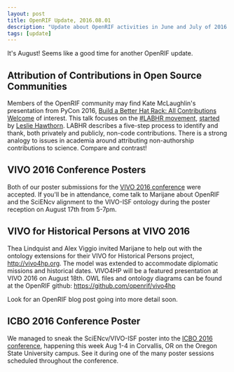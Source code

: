 ```yaml
---
layout: post
title: OpenRIF Update, 2016.08.01
description: "Update about OpenRIF activities in June and July of 2016."
tags: [update]
---
```


It's August!  Seems like a good time for another OpenRIF update.

## Attribution of Contributions in Open Source Communities

Members of the OpenRIF community may find Kate McLaughlin's presentation from PyCon 2016, 
[Build a Better Hat Rack: All Contributions 
Welcome](https://www.youtube.com/watch?v=iAu7Xw9lFt0) of interest.  This talk focuses on the 
[#LABHR movement](https://twitter.com/search?q=%23labhr), 
[started](https://hawthornlandings.org/2015/02/13/a-place-to-hang-your-hat/) by [Leslie 
Hawthorn](https://twitter.com/lhawthorn).  LABHR describes a five-step process to identify and 
thank, both privately and publicly, non-code contributions.  There is a strong analogy to 
issues in academia around attributing non-authorship contributions to science.  Compare and 
contrast!

## VIVO 2016 Conference Posters

Both of our poster submissions for the [VIVO 2016 conference](http://www.vivoconference.org/) 
were accepted.  If you'll be in attendance, come talk to Marijane about OpenRIF and the 
SciENcv alignment to the VIVO-ISF ontology during the poster reception on August 17th from 
5-7pm.

## VIVO for Historical Persons at VIVO 2016

Thea Lindquist and Alex Viggio invited Marijane to help out with the ontology extensions for 
their VIVO for Historical Persons project, http://vivo4hp.org.  The model was extended to 
accommodate diplomatic missions and historical dates.  VIVO4HP will be a featured presentation 
at VIVO 2016 on August 18th. OWL files and ontology diagrams can be found at the OpenRIF 
github: https://github.com/openrif/vivo4hp

Look for an OpenRIF blog post going into more detail soon.

## ICBO 2016 Conference Poster

We managed to sneak the SciENcv/VIVO-ISF poster into the [ICBO 2016 
conference](http://icbo.cgrb.oregonstate.edu/), happening this week Aug 1-4 in Corvallis, OR 
on the Oregon State University campus.  See it during one of the many poster sessions 
scheduled throughout the conference.


